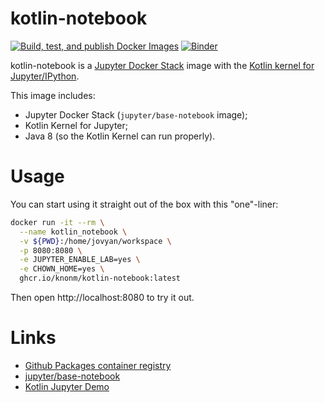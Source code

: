 # kotlin-notebook

[![Build, test, and publish Docker Images](https://github.com/knonm/kotlin-notebook/actions/workflows/default.yml/badge.svg)](https://github.com/knonm/kotlin-notebook/actions/workflows/default.yml)
[![Binder](https://mybinder.org/badge_logo.svg)](https://mybinder.org/v2/gh/knonm/kotlin-notebook/main)

kotlin-notebook is a [Jupyter Docker Stack](https://github.com/jupyter/docker-stacks) image with the [Kotlin kernel for Jupyter/IPython](https://github.com/Kotlin/kotlin-jupyter).

This image includes:
- Jupyter Docker Stack (`jupyter/base-notebook` image);
- Kotlin Kernel for Jupyter;
- Java 8 (so the Kotlin Kernel can run properly).

# Usage

You can start using it straight out of the box with this "one"-liner:

```bash
docker run -it --rm \
  --name kotlin_notebook \
  -v ${PWD}:/home/jovyan/workspace \
  -p 8080:8080 \
  -e JUPYTER_ENABLE_LAB=yes \
  -e CHOWN_HOME=yes \
  ghcr.io/knonm/kotlin-notebook:latest
```

Then open http://localhost:8080 to try it out.

# Links

- [Github Packages container registry](https://github.com/knonm/kotlin-notebook/pkgs/container/kotlin-notebook)
- [jupyter/base-notebook](https://jupyter-docker-stacks.readthedocs.io/en/latest/using/selecting.html#jupyter-base-notebook)
- [Kotlin Jupyter Demo](https://github.com/cheptsov/kotlin-jupyter-demo/blob/master/index.ipynb)
